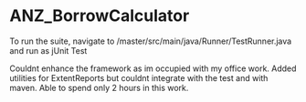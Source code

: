 # ANZ_BorrowCalculator


To run the suite, navigate to /master/src/main/java/Runner/TestRunner.java and run as jUnit Test

Couldnt enhance the framework as im occupied with my office work. Added utilities for ExtentReports but couldnt integrate with the test and with maven. Able to spend only 2 hours in this work.
